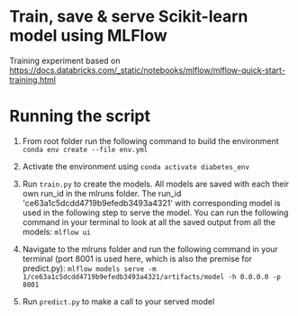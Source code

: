 # Train, save & serve Scikit-learn model using MLFlow

Training experiment based on https://docs.databricks.com/_static/notebooks/mlflow/mlflow-quick-start-training.html

# Running the script

1. From root folder run the following command to build the environment
    ```conda env create --file env.yml```

2. Activate the environment using
    ```conda activate diabetes_env```

3. Run `train.py` to create the models. All models are saved with each their own run_id in the mlruns folder. The run_id 'ce63a1c5dcdd4719b9efedb3493a4321' with corresponding model is used in the following step to serve the model. You can run the following command in your terminal to look at all the saved output from all the models: 
    ```mlflow ui```

4. Navigate to the mlruns folder and run the following command in your terminal (port 8001 is used here, which is also the premise for predict.py):
    ```mlflow models serve -m 1/ce63a1c5dcdd4719b9efedb3493a4321/artifacts/model -h 0.0.0.0 -p 8001```

5. Run `predict.py` to make a call to your served model